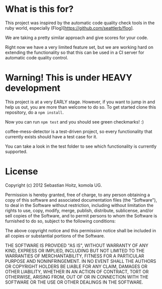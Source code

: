 # What is this for?

This project was inspired by the automatic code quality check tools in the ruby world, especially (Flog)[https://github.com/seattlerb/flog].

We are taking a pretty similar approach and give scores for your code.

Right now we have a very limited feature set, but we are working hard on extending the functionality so that this can be used in a CI server for automatic code quality control.

# Warning! This is under HEAVY development

This project is at a very EARLY stage. However, if you want to jump in and help us out, you are more than welcome to do so. To get started clone this repository, do a `npm install`.

Now you can run `npm test` and you should see green checkmarks! :)

coffee-mess-detector is a test-driven project, so every functionality that currently exists should have a test case for it.

You can take a look in the test folder to see which functionality is currently supported.

# License

Copyright (c) 2012 Sebastian Hoitz, komola UG.

Permission is hereby granted, free of charge, to any person obtaining a copy of this software and associated documentation files (the "Software"), to deal in the Software without restriction, including without limitation the rights to use, copy, modify, merge, publish, distribute, sublicense, and/or sell copies of the Software, and to permit persons to whom the Software is furnished to do so, subject to the following conditions:

The above copyright notice and this permission notice shall be included in all copies or substantial portions of the Software.

THE SOFTWARE IS PROVIDED "AS IS", WITHOUT WARRANTY OF ANY KIND, EXPRESS OR IMPLIED, INCLUDING BUT NOT LIMITED TO THE WARRANTIES OF MERCHANTABILITY, FITNESS FOR A PARTICULAR PURPOSE AND NONINFRINGEMENT. IN NO EVENT SHALL THE AUTHORS OR COPYRIGHT HOLDERS BE LIABLE FOR ANY CLAIM, DAMAGES OR OTHER LIABILITY, WHETHER IN AN ACTION OF CONTRACT, TORT OR OTHERWISE, ARISING FROM, OUT OF OR IN CONNECTION WITH THE SOFTWARE OR THE USE OR OTHER DEALINGS IN THE SOFTWARE.